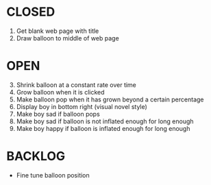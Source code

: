 # CLOSED

1. Get blank web page with title
2. Draw balloon to middle of web page

# OPEN

3. Shrink balloon at a constant rate over time
4. Grow balloon when it is clicked
5. Make balloon pop when it has grown beyond a certain percentage
6. Display boy in bottom right (visual novel style)
7. Make boy sad if balloon pops
8. Make boy sad if balloon is not inflated enough for long enough
9. Make boy happy if balloon is inflated enough for long enough

# BACKLOG

- Fine tune balloon position